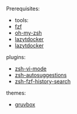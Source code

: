 Prerequisites:

- tools:
- [fzf](https://github.com/junegunn/fzf)
- [oh-my-zsh](https://ohmyz.sh/)
- [lazytdocker](https://github.com/jesseduffield/lazydocker)
- [lazytdocker](https://github.com/jesseduffield/lazygit)

plugins:
- [zsh-vi-mode](https://github.com/jeffreytse/zsh-vi-mode)
- [zsh-autosuggestions](https://github.com/zsh-users/zsh-autosuggestions)
- [zsh-fzf-history-search](https://github.com/joshskidmore/zsh-fzf-history-search)

themes:
- [gruvbox](https://github.com/sbugzu/gruvbox-zsh)
